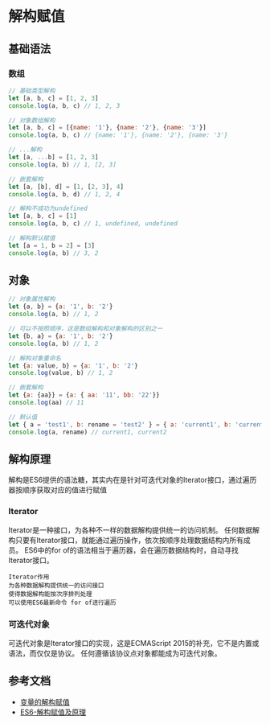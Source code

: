 # 解构赋值
## 基础语法
### 数组
```js
// 基础类型解构
let [a, b, c] = [1, 2, 3]
console.log(a, b, c) // 1, 2, 3

// 对象数组解构
let [a, b, c] = [{name: '1'}, {name: '2'}, {name: '3'}]
console.log(a, b, c) // {name: '1'}, {name: '2'}, {name: '3'}

// ...解构
let [a, ...b] = [1, 2, 3]
console.log(a, b) // 1, [2, 3]

// 嵌套解构
let [a, [b], d] = [1, [2, 3], 4]
console.log(a, b, d) // 1, 2, 4

// 解构不成功为undefined
let [a, b, c] = [1]
console.log(a, b, c) // 1, undefined, undefined

// 解构默认赋值
let [a = 1, b = 2] = [3]
console.log(a, b) // 3, 2
```

## 对象
```js
// 对象属性解构
let {a, b} = {a: '1', b: '2'}
console.log(a, b) // 1, 2

// 可以不按照顺序，这是数组解构和对象解构的区别之一
let {b, a} = {a: '1', b: '2'}
console.log(a, b) // 1, 2

// 解构对象重命名
let {a: value, b} = {a: '1', b: '2'}
console.log(value, b) // 1, 2

// 嵌套解构
let {a: {aa}} = {a: { aa: '11', bb: '22'}}
console.log(aa) // 11

// 默认值
let { a = 'test1', b: rename = 'test2' } = { a: 'current1', b: 'current2'}
console.log(a, rename) // current1, current2

```

## 解构原理
解构是ES6提供的语法糖，其实内在是针对可迭代对象的Iterator接口，通过遍历器按顺序获取对应的值进行赋值

### Iterator
Iterator是一种接口，为各种不一样的数据解构提供统一的访问机制。
任何数据解构只要有Iterator接口，就能通过遍历操作，依次按顺序处理数据结构内所有成员。
ES6中的for of的语法相当于遍历器，会在遍历数据结构时，自动寻找Iterator接口。

```$xlst
Iterator作用
为各种数据解构提供统一的访问接口
使得数据解构能按次序排列处理
可以使用ES6最新命令 for of进行遍历
```
### 可迭代对象
可迭代对象是Iterator接口的实现，这是ECMAScript 2015的补充，它不是内置或语法，而仅仅是协议。
任何遵循该协议点对象都能成为可迭代对象。

## 参考文档

* [变量的解构赋值](https://es6.ruanyifeng.com/#docs/destructuring)
* [ES6-解构赋值及原理](https://juejin.im/post/6844903764772519943)

